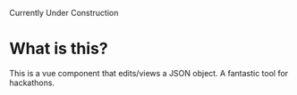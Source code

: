 Currently Under Construction

# What is this?

This is a vue component that edits/views a JSON object. A fantastic tool for hackathons.